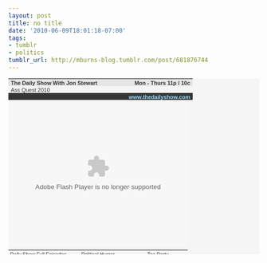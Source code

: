 ```yaml
---
layout: post
title: no title
date: '2010-06-09T18:01:18-07:00'
tags:
- tumblr
- politics
tumblr_url: http://mburns-blog.tumblr.com/post/681876744
---
```

<table style='font:11px arial; color:#333; background-color:#f5f5f5' cellpadding='0' cellspacing='0' width='360' height='353'><tbody><tr style='background-color:#e5e5e5' valign='middle'><td style='padding:2px 1px 0px 5px;'><a target='_blank' style='color:#333; text-decoration:none; font-weight:bold;' href='http://www.thedailyshow.com'>The Daily Show With Jon Stewart</a></td><td style='padding:2px 5px 0px 5px; text-align:right; font-weight:bold;'>Mon - Thurs 11p / 10c</td></tr><tr style='height:14px;' valign='middle'><td style='padding:2px 1px 0px 5px;' colspan='2'<a target='_blank' style='color:#333; text-decoration:none; font-weight:bold;' href='http://www.thedailyshow.com/watch/tue-june-8-2010/ass-quest-2010'>Ass Quest 2010<a></td></tr><tr style='height:14px; background-color:#353535' valign='middle'><td colspan='2' style='padding:2px 5px 0px 5px; width:360px; overflow:hidden; text-align:right'><a target='_blank' style='color:#96deff; text-decoration:none; font-weight:bold;' href='http://www.thedailyshow.com/'>www.thedailyshow.com</a></td></tr><tr valign='middle'><td style='padding:0px;' colspan='2'><embed style='display:block' src='http://media.mtvnservices.com/mgid:cms:item:comedycentral.com:311752' width='360' height='301' type='application/x-shockwave-flash' wmode='window' allowFullscreen='true' flashvars='autoPlay=false' allowscriptaccess='always' allownetworking='all' bgcolor='#000000'></embed></td></tr><tr style='height:18px;' valign='middle'><td style='padding:0px;' colspan='2'><table style='margin:0px; text-align:center' cellpadding='0' cellspacing='0' width='100%' height='100%'><tr valign='middle'><td style='padding:3px; width:33%;'><a target='_blank' style='font:10px arial; color:#333; text-decoration:none;' href='http://www.thedailyshow.com/full-episodes/'>Daily Show Full Episodes</a></td><td style='padding:3px; width:33%;'><a target='_blank' style='font:10px arial; color:#333; text-decoration:none;' href='http://www.indecisionforever.com'>Political Humor</a></td><td style='padding:3px; width:33%;'><a target='_blank' style='font:10px arial; color:#333; text-decoration:none;' href='http://www.thedailyshow.com/videos/tag/Tea+Party'>Tea Party</a></td></tr></table></td></tr></tbody></table>

